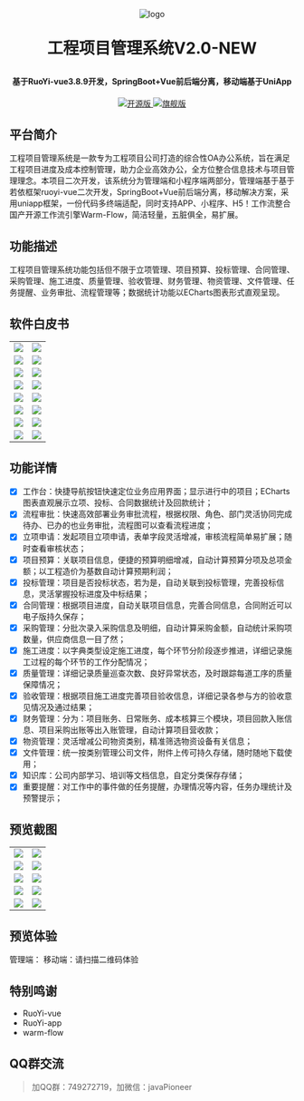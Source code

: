 <p align="center">
	<img alt="logo" src="https://gitee.com/xnqysabout/oa-flow-pms/raw/master/doc/logo.jpg">
</p>

<h1 align="center" style="margin: 30px 0 30px; font-weight: bold;">工程项目管理系统V2.0-NEW</h1>
<h4 align="center">基于RuoYi-vue3.8.9开发，SpringBoot+Vue前后端分离，移动端基于UniApp</h4>


<p align="center">
   <a href="https://gitee.com/xnqysabout/oa-flow-pms">
	  <img alt="开源版" src="https://gitee.com/xnqysabout/oa-flow-pms/raw/master/doc/images/btn01">
    </a>
    <a href="https://gitee.com/xnqysabout/ry-vue-flowable-xg">
	  <img alt="旗舰版" src="https://gitee.com/xnqysabout/oa-flow-pms/raw/master/doc/images/btn02">
    </a>
</p>


## 平台简介
工程项目管理系统是一款专为工程项目公司打造的综合性OA办公系统，旨在满足工程项目进度及成本控制管理，助力企业高效办公，全方位整合信息技术与项目管理理念。本项目二次开发，该系统分为管理端和小程序端两部分，管理端基于基于若依框架ruoyi-vue二次开发，SpringBoot+Vue前后端分离，移动解决方案，采用uniapp框架，一份代码多终端适配，同时支持APP、小程序、H5！工作流整合国产开源工作流引擎Warm-Flow，简洁轻量，五脏俱全，易扩展。

## 功能描述
工程项目管理系统功能包括但不限于立项管理、项目预算、投标管理、合同管理、采购管理、施工进度、质量管理、验收管理、财务管理、物资管理、文件管理、任务提醒、业务审批、流程管理等；数据统计功能以ECharts图表形式直观呈现。
## 软件白皮书
<table>
    <tr>
        <td><img src="https://gitee.com/xnqysabout/oa-flow-pms/raw/master/doc/images/book00.jpg"/></td>
        <td><img src="https://gitee.com/xnqysabout/oa-flow-pms/raw/master/doc/images/book01.jpg"/></td>
    </tr>
<tr>
        <td><img src="https://gitee.com/xnqysabout/oa-flow-pms/raw/master/doc/images/book02.jpg"/></td>
        <td><img src="https://gitee.com/xnqysabout/oa-flow-pms/raw/master/doc/images/book03.jpg"/></td>
<tr>
<tr>
        <td><img src="https://gitee.com/xnqysabout/oa-flow-pms/raw/master/doc/images/book04.jpg"/></td>
        <td><img src="https://gitee.com/xnqysabout/oa-flow-pms/raw/master/doc/images/book05.jpg"/></td>
<tr>
<tr>
        <td><img src="https://gitee.com/xnqysabout/oa-flow-pms/raw/master/doc/images/book06.jpg"/></td>
        <td><img src="https://gitee.com/xnqysabout/oa-flow-pms/raw/master/doc/images/book07.jpg"/></td>
<tr>
<tr>
        <td><img src="https://gitee.com/xnqysabout/oa-flow-pms/raw/master/doc/images/book08.jpg"/></td>
        <td><img src="https://gitee.com/xnqysabout/oa-flow-pms/raw/master/doc/images/book09.jpg"/></td>
<tr>
<tr>
        <td><img src="https://gitee.com/xnqysabout/oa-flow-pms/raw/master/doc/images/book10.jpg"/></td>
        <td><img src="https://gitee.com/xnqysabout/oa-flow-pms/raw/master/doc/images/book11.jpg"/></td>
<tr>
<tr>
        <td><img src="https://gitee.com/xnqysabout/oa-flow-pms/raw/master/doc/images/book12.jpg"/></td>
        <td><img src="https://gitee.com/xnqysabout/oa-flow-pms/raw/master/doc/images/book13.jpg"/></td>
<tr>
<tr>
        <td><img src="https://gitee.com/xnqysabout/oa-flow-pms/raw/master/doc/images/book14.jpg"/></td>
        <td><img src="https://gitee.com/xnqysabout/oa-flow-pms/raw/master/doc/images/book15.jpg"/></td>
<tr>
</table>

## 功能详情
- [x] 工作台：快捷导航按钮快速定位业务应用界面；显示进行中的项目；ECharts图表直观展示立项、投标、合同数据统计及回款统计；
- [x] 流程审批：快速高效部署业务审批流程，根据权限、角色、部门灵活协同完成待办、已办的也业务审批，流程图可以查看流程进度；
- [x] 立项申请：发起项目立项申请，表单字段灵活增减，审核流程简单易扩展；随时查看审核状态；
- [x] 项目预算：关联项目信息，便捷的预算明细增减，自动计算预算分项及总项金额；以工程造价为基数自动计算预期利润；
- [x] 投标管理：项目是否投标状态，若为是，自动关联到投标管理，完善投标信息，灵活掌握投标进度及中标结果；
- [x] 合同管理：根据项目进度，自动关联项目信息，完善合同信息，合同附近可以电子版持久保存；
- [x] 采购管理：分批次录入采购信息及明细，自动计算采购金额，自动统计采购项数量，供应商信息一目了然；
- [x] 施工进度：以字典类型设定施工进度，每个环节分阶段逐步推进，详细记录施工过程的每个环节的工作分配情况；
- [x] 质量管理：详细记录质量巡查次数、良好异常状态，及时跟踪每道工序的质量保障情况；
- [x] 验收管理：根据项目施工进度完善项目验收信息，详细记录各参与方的验收意见情况及通过结果；
- [x] 财务管理：分为：项目账务、日常账务、成本核算三个模块，项目回款入账信息、项目采购出账等出入账管理，自动计算项目营收款；
- [x] 物资管理：灵活增减公司物资类别，精准筛选物资设备有关信息；
- [x] 文件管理：统一按类别管理公司文件，附件上传可持久存储，随时随地下载使用；
- [x] 知识库：公司内部学习、培训等文档信息，自定分类保存存储；
- [x] 重要提醒：对工作中的事件做的任务提醒，办理情况等内容，任务办理统计及预警提示；

## 预览截图
<table>
    <tr>
        <td><img src="https://gitee.com/xnqysabout/oa-flow-pms/raw/master/doc/demo/demo01.jpg"/></td>
        <td><img src="https://gitee.com/xnqysabout/oa-flow-pms/raw/master/doc/demo/demo02.jpg"/></td>
    <tr>
    <tr>
        <td><img src="https://gitee.com/xnqysabout/oa-flow-pms/raw/master/doc/demo/demo03.jpg"/></td>
        <td><img src="https://gitee.com/xnqysabout/oa-flow-pms/raw/master/doc/demo/demo10.jpg"/></td>
    <tr>
    <tr>
        <td><img src="https://gitee.com/xnqysabout/oa-flow-pms/raw/master/doc/demo/demo04.jpg"/></td>
        <td><img src="https://gitee.com/xnqysabout/oa-flow-pms/raw/master/doc/demo/demo05.jpg"/></td>
    <tr>
    <tr>
        <td><img src="https://gitee.com/xnqysabout/oa-flow-pms/raw/master/doc/demo/demo06.jpg"/></td>
        <td><img src="https://gitee.com/xnqysabout/oa-flow-pms/raw/master/doc/demo/demo07.jpg"/></td>
    <tr>
    <tr>
        <td><img src="https://gitee.com/xnqysabout/oa-flow-pms/raw/master/doc/demo/demo08.jpg"/></td>
        <td><img src="https://gitee.com/xnqysabout/oa-flow-pms/raw/master/doc/demo/demo09.jpg"/></td>
    <tr>
</table>

## 预览体验

管理端：
移动端：请扫描二维码体验

## 特别鸣谢
* RuoYi-vue
* RuoYi-app
* warm-flow

## QQ群交流
> 加QQ群：749272719，加微信：javaPioneer